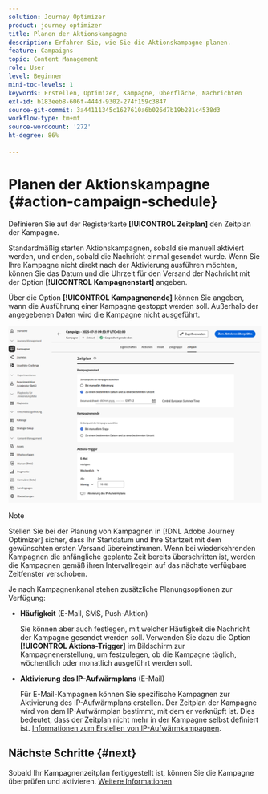 ```yaml
---
solution: Journey Optimizer
product: journey optimizer
title: Planen der Aktionskampagne
description: Erfahren Sie, wie Sie die Aktionskampagne planen.
feature: Campaigns
topic: Content Management
role: User
level: Beginner
mini-toc-levels: 1
keywords: Erstellen, Optimizer, Kampagne, Oberfläche, Nachrichten
exl-id: b183eeb8-606f-444d-9302-274f159c3847
source-git-commit: 3a44111345c1627610a6b026d7b19b281c4538d3
workflow-type: tm+mt
source-wordcount: '272'
ht-degree: 86%

---
```


# Planen der Aktionskampagne {#action-campaign-schedule}

Definieren Sie auf der Registerkarte **[!UICONTROL Zeitplan]** den Zeitplan der Kampagne.

Standardmäßig starten Aktionskampagnen, sobald sie manuell aktiviert werden, und enden, sobald die Nachricht einmal gesendet wurde. Wenn Sie Ihre Kampagne nicht direkt nach der Aktivierung ausführen möchten, können Sie das Datum und die Uhrzeit für den Versand der Nachricht mit der Option **[!UICONTROL Kampagnenstart]** angeben.

Über die Option **[!UICONTROL Kampagnenende]** können Sie angeben, wann die Ausführung einer Kampagne gestoppt werden soll. Außerhalb der angegebenen Daten wird die Kampagne nicht ausgeführt.

![](assets/create-campaign-schedule.png)

>[!NOTE]
>
>Stellen Sie bei der Planung von Kampagnen in [!DNL Adobe Journey Optimizer] sicher, dass Ihr Startdatum und Ihre Startzeit mit dem gewünschten ersten Versand übereinstimmen. Wenn bei wiederkehrenden Kampagnen die anfängliche geplante Zeit bereits überschritten ist, werden die Kampagnen gemäß ihren Intervallregeln auf das nächste verfügbare Zeitfenster verschoben.

Je nach Kampagnenkanal stehen zusätzliche Planungsoptionen zur Verfügung:

* **Häufigkeit** (E-Mail, SMS, Push-Aktion)

  Sie können aber auch festlegen, mit welcher Häufigkeit die Nachricht der Kampagne gesendet werden soll. Verwenden Sie dazu die Option **[!UICONTROL Aktions-Trigger]** im Bildschirm zur Kampagnenerstellung, um festzulegen, ob die Kampagne täglich, wöchentlich oder monatlich ausgeführt werden soll.

* **Aktivierung des IP-Aufwärmplans** (E-Mail)

  Für E-Mail-Kampagnen können Sie spezifische Kampagnen zur Aktivierung des IP-Aufwärmplans erstellen. Der Zeitplan der Kampagne wird von dem IP-Aufwärmplan bestimmt, mit dem er verknüpft ist. Dies bedeutet, dass der Zeitplan nicht mehr in der Kampagne selbst definiert ist. [Informationen zum Erstellen von IP-Aufwärmkampagnen](../configuration/ip-warmup-campaign.md).

## Nächste Schritte {#next}

Sobald Ihr Kampagnenzeitplan fertiggestellt ist, können Sie die Kampagne überprüfen und aktivieren. [Weitere Informationen](review-activate-campaign.md)
